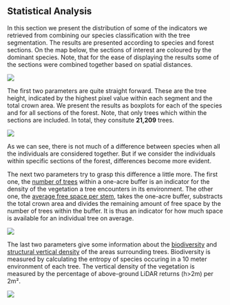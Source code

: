 Statistical Analysis
--------------------

In this section we present the distribution of some of the indicators we
retrieved from combining our species classification with the tree
segmentation. The results are presented according to species and forest
sections. On the map below, the sections of interest are coloured by the
dominant species. Note, that for the ease of displaying the results some
of the sections were combined together based on spatial distances.

![](stat_files/figure-markdown_strict/sections-1.png)

The first two parameters are quite straight forward. These are the tree
height, indicated by the highest pixel value within each segment and the
total crown area. We present the results as boxplots for each of the
species and for all sections of the forest. Note, that only trees which
within the sections are included. In total, they consitute **21,209**
trees.

![](stat_files/figure-markdown_strict/height_area-1.png)

As we can see, there is not much of a difference between species when
all the individuals are considered together. But if we consider the
individuals within specific sections of the forest, differences become
more evident.

The next two parameters try to grasp this difference a little more. The
first one, the [number of
trees](https://github.com/GeoMOER-Students-Space/mpg-envinfosys-teams-2018-rs_18_axmideda/blob/master/src/011_structure_values.R#L122)
within a one-acre buffer is an indicator for the density of the
vegetation a tree encounters in its environment. The other one, the
[average free space per
stem](https://github.com/GeoMOER-Students-Space/mpg-envinfosys-teams-2018-rs_18_axmideda/blob/master/src/011_structure_values.R#L139),
takes the one-acre buffer, substracts the total crown area and divides
the remaining amount of free space by the number of trees within the
buffer. It is thus an indicator for how much space is available for an
individual tree on average.

![](stat_files/figure-markdown_strict/ntree_freeS-1.png)

The last two parameters give some information about the
[biodiversity](https://github.com/GeoMOER-Students-Space/mpg-envinfosys-teams-2018-rs_18_axmideda/blob/master/src/011_structure_values.R#L173)
and [structural vertical
density](https://github.com/GeoMOER-Students-Space/mpg-envinfosys-teams-2018-rs_18_axmideda/blob/master/src/011_structure_values.R#L97)
of the areas surrounding trees. Biodiversity is measured by calculating
the entropy of species occuring in a 10 meter environment of each tree.
The vertical density of the vegetation is measured by the percentage of
above-ground LiDAR returns (h&gt;2m) per 2m².

![](stat_files/figure-markdown_strict/bidoiv_dens-1.png)
